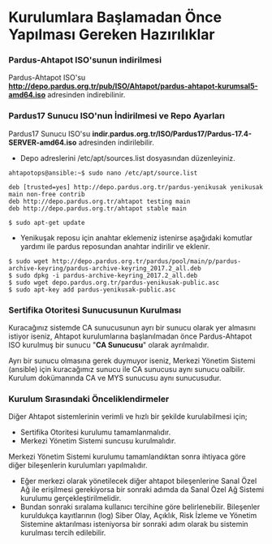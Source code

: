 # Kurulumlara Başlamadan Önce Yapılması Gereken Hazırılıklar

### Pardus-Ahtapot ISO'sunun indirilmesi

Pardus-Ahtapot ISO'su **http://depo.pardus.org.tr/pub/ISO/Ahtapot/pardus-ahtapot-kurumsal5-amd64.iso** adresinden indirebilinir.

### Pardus17 Sunucu ISO'nun İndirilmesi ve Repo Ayarları

Pardus17 Sunucu ISO'su **indir.pardus.org.tr/ISO/Pardus17/Pardus-17.4-SERVER-amd64.iso** adresinden indirilebilir.

* Depo adreslerini /etc/apt/sources.list dosyasından düzenleyiniz.

```
ahtapotops@ansible:~$ sudo nano /etc/apt/source.list
```
```
deb [trusted=yes] http://depo.pardus.org.tr/pardus-yenikusak yenikusak main non-free contrib
deb http://depo.pardus.org.tr/ahtapot testing main
deb http://depo.pardus.org.tr/ahtapot stable main
```
```
$ sudo apt-get update
```
* Yenikuşak reposu için anahtar eklemeniz istenirse aşağıdaki komutlar yardımı ile pardus reposundan anahtar indirilir ve eklenir.
```
$ sudo wget http://depo.pardus.org.tr/pardus/pool/main/p/pardus-archive-keyring/pardus-archive-keyring_2017.2_all.deb
$ sudo dpkg -i pardus-archive-keyring_2017.2_all.deb
$ sudo wget depo.pardus.org.tr/pardus-yenikusak-public.asc
$ sudo apt-key add pardus-yenikusak-public.asc
```
### Sertifika Otoritesi Sunucusunun Kurulması

Kuracağınız sistemde CA sunucusunun ayrı bir sunucu olarak yer almasını istiyor iseniz, Ahtapot kurulumlarına başlanılmadan önce Pardus-Ahtapot ISO kurulmuş bir sunucu "**CA Sunucusu**" olarak ayrılmalıdır.

Ayrı bir sunucu olmasına gerek duymuyor iseniz, Merkezi Yönetim Sistemi (ansible) için kuracağımız sunucu ile CA sunucusu aynı sunucu oalbilir. Kurulum dokümanında CA ve MYS sunucusu aynı sunucusudur.

### Kurulum Sırasındaki Önceliklendirmeler

Diğer Ahtapot sistemlerinin verimli ve hızlı bir şekilde kurulabilmesi için;

* Sertifika Otoritesi kurulumu tamamlanmalıdır.
* Merkezi Yönetim Sistemi suncusu kurulmalıdır.

Merkezi Yönetim Sistemi kurulumu tamamlandıktan sonra ihtiyaca göre diğer bileşenlerin kurulumları yapılmalıdır.

* Eğer merkezi olarak yönetilecek diğer ahtapot bileşenlerine Sanal Özel Ağ ile erişilmesi gerekiyorsa bir sonraki adımda da  Sanal Özel Ağ Sistemi kurulumu gerçekleştirilmelidir. 
* Bundan sonraki sıralama kullanıcı tercihine göre belirlenebilir. Bileşenler kuruldukça kayıtlarının (log) Siber Olay, Açıklık, Risk İzleme ve Yönetim Sistemine aktarılması isteniyorsa bir sonraki adım olarak bu sistemin kurulması tercih edilebilir.
